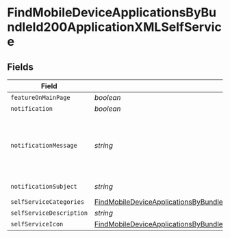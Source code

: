 # FindMobileDeviceApplicationsByBundleId200ApplicationXMLSelfService


## Fields

| Field                                                                                                                                                                                                           | Type                                                                                                                                                                                                            | Required                                                                                                                                                                                                        | Description                                                                                                                                                                                                     | Example                                                                                                                                                                                                         |
| --------------------------------------------------------------------------------------------------------------------------------------------------------------------------------------------------------------- | --------------------------------------------------------------------------------------------------------------------------------------------------------------------------------------------------------------- | --------------------------------------------------------------------------------------------------------------------------------------------------------------------------------------------------------------- | --------------------------------------------------------------------------------------------------------------------------------------------------------------------------------------------------------------- | --------------------------------------------------------------------------------------------------------------------------------------------------------------------------------------------------------------- |
| `featureOnMainPage`                                                                                                                                                                                             | *boolean*                                                                                                                                                                                                       | :heavy_minus_sign:                                                                                                                                                                                              | N/A                                                                                                                                                                                                             |                                                                                                                                                                                                                 |
| `notification`                                                                                                                                                                                                  | *boolean*                                                                                                                                                                                                       | :heavy_minus_sign:                                                                                                                                                                                              | N/A                                                                                                                                                                                                             |                                                                                                                                                                                                                 |
| `notificationMessage`                                                                                                                                                                                           | *string*                                                                                                                                                                                                        | :heavy_minus_sign:                                                                                                                                                                                              | N/A                                                                                                                                                                                                             | Click here to open Self Service and install this new application!                                                                                                                                               |
| `notificationSubject`                                                                                                                                                                                           | *string*                                                                                                                                                                                                        | :heavy_minus_sign:                                                                                                                                                                                              | N/A                                                                                                                                                                                                             | New App Avaialble                                                                                                                                                                                               |
| `selfServiceCategories`                                                                                                                                                                                         | [FindMobileDeviceApplicationsByBundleId200ApplicationXMLSelfServiceSelfServiceCategories](../../models/operations/findmobiledeviceapplicationsbybundleid200applicationxmlselfserviceselfservicecategories.md)[] | :heavy_minus_sign:                                                                                                                                                                                              | N/A                                                                                                                                                                                                             |                                                                                                                                                                                                                 |
| `selfServiceDescription`                                                                                                                                                                                        | *string*                                                                                                                                                                                                        | :heavy_minus_sign:                                                                                                                                                                                              | N/A                                                                                                                                                                                                             |                                                                                                                                                                                                                 |
| `selfServiceIcon`                                                                                                                                                                                               | [FindMobileDeviceApplicationsByBundleId200ApplicationXMLSelfServiceSelfServiceIcon](../../models/operations/findmobiledeviceapplicationsbybundleid200applicationxmlselfserviceselfserviceicon.md)               | :heavy_minus_sign:                                                                                                                                                                                              | N/A                                                                                                                                                                                                             |                                                                                                                                                                                                                 |